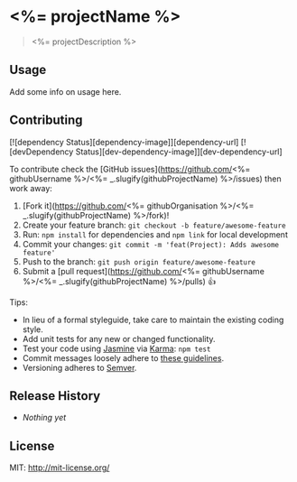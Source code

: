 # <%= projectName %>
> <%= projectDescription %>

## Usage
Add some info on usage here.

## Contributing
[![dependency Status][dependency-image]][dependency-url]
[![devDependency Status][dev-dependency-image]][dev-dependency-url]

To contribute check the [GitHub issues](https://github.com/<%= githubUsername %>/<%= _.slugify(githubProjectName) %>/issues) then work away:

1. [Fork it](https://github.com/<%= githubOrganisation %>/<%= _.slugify(githubProjectName) %>/fork)!
2. Create your feature branch: `git checkout -b feature/awesome-feature`
3. Run: `npm install` for dependencies and `npm link` for local development
4. Commit your changes: `git commit -m 'feat(Project): Adds awesome feature'`
5. Push to the branch: `git push origin feature/awesome-feature`
6. Submit a [pull request](https://github.com/<%= githubUsername %>/<%= _.slugify(githubProjectName) %>/pulls) :+1:

Tips:
* In lieu of a formal styleguide, take care to maintain the existing coding style.
* Add unit tests for any new or changed functionality.
* Test your code using [Jasmine](http://jasmine.github.io/2.0/introduction.html) via [Karma](http://karma-runner.github.io/0.12/index.html): `npm test`
* Commit messages loosely adhere to [these guidelines](https://github.com/angular/angular.js/blob/master/CONTRIBUTING.md#commit).
* Versioning adheres to [Semver](http://semver.org).

## Release History
* _Nothing yet_

## License

MIT: http://mit-license.org/
